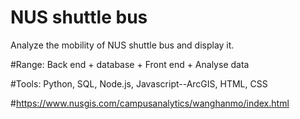 # NUS shuttle bus
Analyze the mobility of NUS shuttle bus and display it.

#Range:
Back end + database + Front end + Analyse data

#Tools:
Python, SQL, Node.js, Javascript--ArcGIS, HTML, CSS

#https://www.nusgis.com/campusanalytics/wanghanmo/index.html
